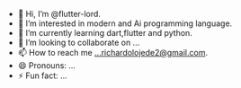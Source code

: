 - 👋 Hi, I’m @flutter-lord.
- 👀 I’m interested in modern  and Ai programming language. 
- 🌱 I’m currently learning dart,flutter and python.
- 💞️ I’m looking to collaborate on ...
- 📫 How to reach me ...richardolojede2@gmail.com.
- 😄 Pronouns: ...
- ⚡ Fun fact: ...

<!---
flutter-lord/flutter-lord is a ✨ special ✨ repository because its `README.md` (this file) appears on your GitHub profile.
You can click the Preview link to take a look at your changes.
--->
